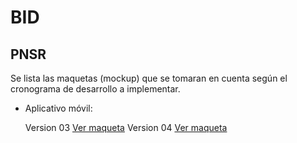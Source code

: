 # BID

## PNSR
  Se lista las maquetas (mockup) que se tomaran en cuenta según el cronograma de desarrollo a implementar.
  
- Aplicativo móvil:

  Version 03 [Ver maqueta](https://gisdeveloperssac.github.io/MockupBID_Monitoreo/Movil/Version03/index.html)
  Version 04 [Ver maqueta](https://gisdeveloperssac.github.io/MockupBID_Monitoreo/Movil/Version04/index.html)

